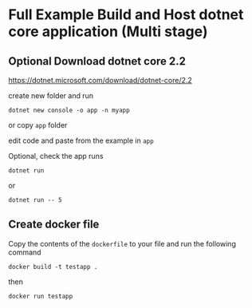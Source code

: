 # Full Example Build and Host dotnet core application (Multi stage)

## Optional Download dotnet core 2.2

https://dotnet.microsoft.com/download/dotnet-core/2.2


create new folder and run 

```dotnet new console -o app -n myapp```

or copy ```app``` folder 


edit code and paste from the example in ```app```

Optional, check the app runs

```dotnet run```

or 

```dotnet run -- 5```

## Create docker file

Copy the contents of the ```dockerfile``` to your file and run the following command

```docker build -t testapp .```

then

```docker run testapp```
